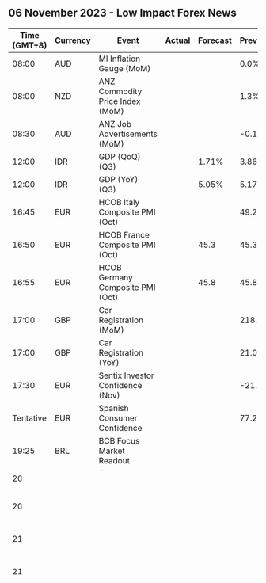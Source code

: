 ## 06 November 2023 - Low Impact Forex News

| Time (GMT+8) | Currency | Event | Actual | Forecast | Previous |
|------|----------|-------|--------|----------|----------|
| 08:00 | AUD | MI Inflation Gauge (MoM) |  |  | 0.0% |
| 08:00 | NZD | ANZ Commodity Price Index (MoM) |  |  | 1.3% |
| 08:30 | AUD | ANZ Job Advertisements (MoM) |  |  | -0.1% |
| 12:00 | IDR | GDP (QoQ) (Q3) |  | 1.71% | 3.86% |
| 12:00 | IDR | GDP (YoY) (Q3) |  | 5.05% | 5.17% |
| 16:45 | EUR | HCOB Italy Composite PMI (Oct) |  |  | 49.2 |
| 16:50 | EUR | HCOB France Composite PMI (Oct) |  | 45.3 | 45.3 |
| 16:55 | EUR | HCOB Germany Composite PMI (Oct) |  | 45.8 | 45.8 |
| 17:00 | GBP | Car Registration (MoM) |  |  | 218.3% |
| 17:00 | GBP | Car Registration (YoY) |  |  | 21.0% |
| 17:30 | EUR | Sentix Investor Confidence (Nov) |  |  | -21.9 |
| Tentative | EUR | Spanish Consumer Confidence |  |  | 77.2 |
| 19:25 | BRL | BCB Focus Market Readout |  |  |  |
| 20:00 | MXN | Consumer Confidence |  |  | 46.8 |
| 20:00 | MXN | Consumer Confidence n.s.a. |  |  | 46.4 |
| 21:00 | BRL | S&P Global Composite PMI (Oct) |  |  | 49.0 |
| 21:00 | BRL | S&P Global Services PMI (Oct) |  |  | 48.7 |
| 21:55 | EUR | French 12-Month BTF Auction |  |  | 3.711% |
| 21:55 | EUR | French 3-Month BTF Auction |  |  | 3.745% |
| 21:55 | EUR | French 6-Month BTF Auction |  |  | 3.797% |
| 23:00 | USD | CB Employment Trends Index (Oct) |  |  | 114.66 |
| 23:00 | CAD | Ivey PMI n.s.a (Oct) |  |  | 54.2 |

